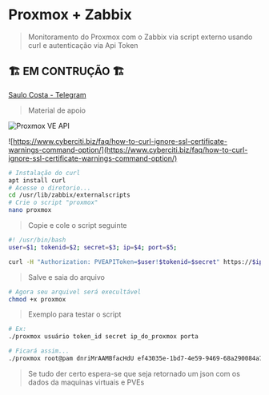 # Proxmox + Zabbix

> Monitoramento do Proxmox com o Zabbix via script externo usando curl e autenticação via Api Token

## 🏗️ EM CONTRUÇÃO 🏗️

[Saulo Costa - Telegram](https://t.me/saulos2costa)

> Material de apoio

![Proxmox VE API](https://pve.proxmox.com/wiki/Proxmox_VE_API#API_URL)

![https://www.cyberciti.biz/faq/how-to-curl-ignore-ssl-certificate-warnings-command-option/](https://www.cyberciti.biz/faq/how-to-curl-ignore-ssl-certificate-warnings-command-option/)

```sh
# Instalação do curl
apt install curl
# Acesse o diretorio...
cd /usr/lib/zabbix/externalscripts
# Crie o script "proxmox"
nano proxmox
```

> Copie e cole o script seguinte

```sh
#! /usr/bin/bash
user=$1; tokenid=$2; secret=$3; ip=$4; port=$5;

curl -H "Authorization: PVEAPIToken=$user!$tokenid=$secret" https://$ip:$port/api2/json/cluster/resources -k
```

> Salve e saia do arquivo

```sh
# Agora seu arquivel será execultável
chmod +x proxmox
```

> Exemplo para testar o script

```sh
# Ex:
./proxmox usuário token_id secret ip_do_proxmox porta

# Ficará assim...
./proxmox root@pam dnriMrAAMBfacHdU ef43035e-1bd7-4e59-9469-68a290084a7d 172.33.255.2 8006
```

> Se tudo der certo espera-se que seja retornado um json com os dados da maquinas virtuais e PVEs
